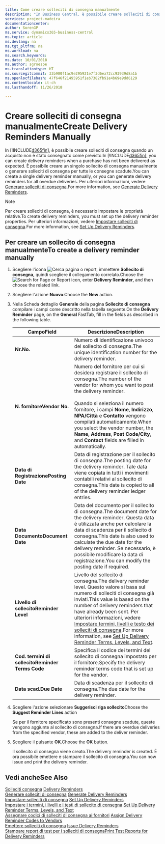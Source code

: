 ```yaml
---
title: Come creare solleciti di consegna manualmente
description: "In Business Central, è possibile creare solleciti di consegna quando un acquisto non è stato consegnato come previsto. È possibile creare un singolo sollecito di consegna manualmente o generare solleciti di consegna per tutte le consegne scadute."
services: project-madeira
documentationcenter: 
author: SorenGP
ms.service: dynamics365-business-central
ms.topic: article
ms.devlang: na
ms.tgt_pltfrm: na
ms.workload: na
ms.search.keywords: 
ms.date: 10/01/2018
ms.author: sgroespe
ms.translationtype: HT
ms.sourcegitcommit: 33b900f1ac9e295921e7f3d6ea72cc93939d8a1b
ms.openlocfilehash: 47f646f21495951f1eb7382fb91e4b69e9dd6129
ms.contentlocale: it-ch
ms.lasthandoff: 11/26/2018

---
```

# <a name="create-delivery-reminders-manually"></a><span data-ttu-id="949cb-104">Creare solleciti di consegna manualmente</span><span class="sxs-lookup"><span data-stu-id="949cb-104">Create Delivery Reminders Manually</span></span>
<span data-ttu-id="949cb-105">In [!INCLUDE[d365fin](../../includes/d365fin_md.md)], è possibile creare solleciti di consegna quando un acquisto non è stato consegnato come previsto.</span><span class="sxs-lookup"><span data-stu-id="949cb-105">In [!INCLUDE[d365fin](../../includes/d365fin_md.md)], you can create delivery reminders when a purchase has not been delivered as expected.</span></span> <span data-ttu-id="949cb-106">È possibile creare un singolo sollecito di consegna manualmente o generare solleciti di consegna per tutte le consegne scadute.</span><span class="sxs-lookup"><span data-stu-id="949cb-106">You can create a single delivery reminder manually, or you can generate delivery reminders for all overdue deliveries.</span></span> <span data-ttu-id="949cb-107">Per ulteriori informazioni, vedere [Generare solleciti di consegna](how-to-generate-delivery-reminders.md).</span><span class="sxs-lookup"><span data-stu-id="949cb-107">For more information, see [Generate Delivery Reminders](how-to-generate-delivery-reminders.md).</span></span>

> [!NOTE]
> <span data-ttu-id="949cb-108">Per creare solleciti di consegna, è necessario impostare le proprietà relative.</span><span class="sxs-lookup"><span data-stu-id="949cb-108">To create delivery reminders, you must set up the delivery reminder properties.</span></span> <span data-ttu-id="949cb-109">Per ulteriori informazioni, vedere [Impostare solleciti di consegna](how-to-set-up-delivery-reminders.md).</span><span class="sxs-lookup"><span data-stu-id="949cb-109">For more information, see [Set Up Delivery Reminders](how-to-set-up-delivery-reminders.md).</span></span>

## <a name="to-create-a-delivery-reminder-manually"></a><span data-ttu-id="949cb-110">Per creare un sollecito di consegna manualmente</span><span class="sxs-lookup"><span data-stu-id="949cb-110">To create a delivery reminder manually</span></span>  

1.  <span data-ttu-id="949cb-111">Scegliere l'icona ![Cerca pagina o report](../../media/ui-search/search_small.png "icona Cerca pagina o report"), immettere **Sollecito di consegna**, quindi scegliere il collegamento correlato.</span><span class="sxs-lookup"><span data-stu-id="949cb-111">Choose the ![Search for Page or Report](../../media/ui-search/search_small.png "Search for Page or Report icon") icon, enter **Delivery Reminder**, and then choose the related link.</span></span>  
2.  <span data-ttu-id="949cb-112">Scegliere l'azione **Nuovo**.</span><span class="sxs-lookup"><span data-stu-id="949cb-112">Choose the **New** action.</span></span>  
3.  <span data-ttu-id="949cb-113">Nella Scheda dettaglio **Generale** della pagina **Sollecito di consegna** compilare i campi come descritto nella tabella seguente.</span><span class="sxs-lookup"><span data-stu-id="949cb-113">On the **Delivery Reminder** page, on the **General** FastTab, fill in the fields as described in the following table.</span></span>  

    |<span data-ttu-id="949cb-114">Campo</span><span class="sxs-lookup"><span data-stu-id="949cb-114">Field</span></span>|<span data-ttu-id="949cb-115">Descrizione</span><span class="sxs-lookup"><span data-stu-id="949cb-115">Description</span></span>|  
    |---------------------------------|---------------------------------------|  
    |<span data-ttu-id="949cb-116">**Nr.**</span><span class="sxs-lookup"><span data-stu-id="949cb-116">**No.**</span></span>|<span data-ttu-id="949cb-117">Numero di identificazione univoco del sollecito di consegna.</span><span class="sxs-lookup"><span data-stu-id="949cb-117">The unique identification number for the delivery reminder.</span></span>|  
    |<span data-ttu-id="949cb-118">**N. fornitore**</span><span class="sxs-lookup"><span data-stu-id="949cb-118">**Vendor No.**</span></span>|<span data-ttu-id="949cb-119">Numero del fornitore per cui si desidera registrare il sollecito di consegna.</span><span class="sxs-lookup"><span data-stu-id="949cb-119">The number of the vendor for whom you want to post the delivery reminder.</span></span><br /><br /> <span data-ttu-id="949cb-120">Quando si seleziona il numero fornitore, i campi **Nome**, **Indirizzo**, **NPA/Città** e **Contatto** vengono compilati automaticamente.</span><span class="sxs-lookup"><span data-stu-id="949cb-120">When you select the vendor number, the **Name**, **Address**, **Post Code/City**, and **Contact** fields are filled in automatically.</span></span>|  
    |<span data-ttu-id="949cb-121">**Data di Registrazione**</span><span class="sxs-lookup"><span data-stu-id="949cb-121">**Posting Date**</span></span>|<span data-ttu-id="949cb-122">Data di registrazione per il sollecito di consegna.</span><span class="sxs-lookup"><span data-stu-id="949cb-122">The posting date for the delivery reminder.</span></span> <span data-ttu-id="949cb-123">Tale data viene copiata in tutti i movimenti contabili relativi al sollecito di consegna.</span><span class="sxs-lookup"><span data-stu-id="949cb-123">This date is copied to all of the delivery reminder ledger entries.</span></span>|  
    |<span data-ttu-id="949cb-124">**Data Documento**</span><span class="sxs-lookup"><span data-stu-id="949cb-124">**Document Date**</span></span>|<span data-ttu-id="949cb-125">Data del documento per il sollecito di consegna.</span><span class="sxs-lookup"><span data-stu-id="949cb-125">The document date for the delivery reminder.</span></span> <span data-ttu-id="949cb-126">Questa data è utilizzata anche per calcolare la data di scadenza per il sollecito di consegna.</span><span class="sxs-lookup"><span data-stu-id="949cb-126">This date is also used to calculate the due date for the delivery reminder.</span></span> <span data-ttu-id="949cb-127">Se necessario, è possibile modificare la data di registrazione.</span><span class="sxs-lookup"><span data-stu-id="949cb-127">You can modify the posting date if required.</span></span>|  
    |<span data-ttu-id="949cb-128">**Livello di sollecito**</span><span class="sxs-lookup"><span data-stu-id="949cb-128">**Reminder Level**</span></span>|<span data-ttu-id="949cb-129">Livello del sollecito di consegna.</span><span class="sxs-lookup"><span data-stu-id="949cb-129">The delivery reminder level.</span></span> <span data-ttu-id="949cb-130">Questo valore si basa sul numero di solleciti di consegna già inviati.</span><span class="sxs-lookup"><span data-stu-id="949cb-130">This value is based on the number of delivery reminders that have already been sent.</span></span> <span data-ttu-id="949cb-131">Per ulteriori informazioni, vedere [Impostare termini, livelli e testo dei solleciti di consegna](how-to-set-up-delivery-reminder-terms-levels-and-text.md).</span><span class="sxs-lookup"><span data-stu-id="949cb-131">For more information, see [Set Up Delivery Reminder Terms, Levels, and Text](how-to-set-up-delivery-reminder-terms-levels-and-text.md).</span></span>|  
    |<span data-ttu-id="949cb-132">**Cod. termini di sollecito**</span><span class="sxs-lookup"><span data-stu-id="949cb-132">**Reminder Terms Code**</span></span>|<span data-ttu-id="949cb-133">Specifica il codice dei termini del sollecito di consegna impostato per il fornitore.</span><span class="sxs-lookup"><span data-stu-id="949cb-133">Specify the delivery reminder terms code that is set up for the vendor.</span></span>|  
    |<span data-ttu-id="949cb-134">**Data scad.**</span><span class="sxs-lookup"><span data-stu-id="949cb-134">**Due Date**</span></span>|<span data-ttu-id="949cb-135">Data di scadenza per il sollecito di consegna.</span><span class="sxs-lookup"><span data-stu-id="949cb-135">The due date for the delivery reminder.</span></span>|  

4.  <span data-ttu-id="949cb-136">Scegliere l'azione selezionare **Suggerisci riga sollecito**</span><span class="sxs-lookup"><span data-stu-id="949cb-136">Choose the **Suggest Reminder Lines** action</span></span>  

    <span data-ttu-id="949cb-137">Se per il fornitore specificato sono presenti consegne scadute, queste vengono aggiunte al sollecito di consegna.</span><span class="sxs-lookup"><span data-stu-id="949cb-137">If there are overdue deliveries from the specified vendor, these are added to the deliver reminder.</span></span>  

5.  <span data-ttu-id="949cb-138">Scegliere il pulsante **OK**.</span><span class="sxs-lookup"><span data-stu-id="949cb-138">Choose the **OK** button.</span></span>  

    <span data-ttu-id="949cb-139">Il sollecito di consegna viene creato.</span><span class="sxs-lookup"><span data-stu-id="949cb-139">The delivery reminder is created.</span></span> <span data-ttu-id="949cb-140">È ora possibile emettere e stampare il sollecito di consegna.</span><span class="sxs-lookup"><span data-stu-id="949cb-140">You can now issue and print the delivery reminder.</span></span>  

## <a name="see-also"></a><span data-ttu-id="949cb-141">Vedi anche</span><span class="sxs-lookup"><span data-stu-id="949cb-141">See Also</span></span>  
 <span data-ttu-id="949cb-142">[Solleciti consegna](delivery-reminders.md) </span><span class="sxs-lookup"><span data-stu-id="949cb-142">[Delivery Reminders](delivery-reminders.md) </span></span>  
 <span data-ttu-id="949cb-143">[Generare solleciti di consegna](how-to-generate-delivery-reminders.md) </span><span class="sxs-lookup"><span data-stu-id="949cb-143">[Generate Delivery Reminders](how-to-generate-delivery-reminders.md) </span></span>  
 <span data-ttu-id="949cb-144">[Impostare solleciti di consegna](how-to-set-up-delivery-reminders.md) </span><span class="sxs-lookup"><span data-stu-id="949cb-144">[Set Up Delivery Reminders](how-to-set-up-delivery-reminders.md) </span></span>  
 <span data-ttu-id="949cb-145">[Impostare i termini, i livelli e i testi di sollecito di consegna](how-to-set-up-delivery-reminder-terms-levels-and-text.md) </span><span class="sxs-lookup"><span data-stu-id="949cb-145">[Set Up Delivery Reminder Terms, Levels, and Text](how-to-set-up-delivery-reminder-terms-levels-and-text.md) </span></span>  
 <span data-ttu-id="949cb-146">[Assegnare codici di solleciti di consegna ai fornitori](how-to-assign-delivery-reminder-codes-to-vendors.md) </span><span class="sxs-lookup"><span data-stu-id="949cb-146">[Assign Delivery Reminder Codes to Vendors](how-to-assign-delivery-reminder-codes-to-vendors.md) </span></span>  
 <span data-ttu-id="949cb-147">[Emettere solleciti di consegna](how-to-issue-delivery-reminders.md) </span><span class="sxs-lookup"><span data-stu-id="949cb-147">[Issue Delivery Reminders](how-to-issue-delivery-reminders.md) </span></span>  
 [<span data-ttu-id="949cb-148">Stampare report di test per i solleciti di consegna</span><span class="sxs-lookup"><span data-stu-id="949cb-148">Print Test Reports for Delivery Reminders</span></span>](how-to-print-test-reports-for-delivery-reminders.md)

